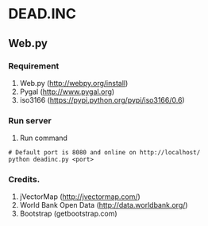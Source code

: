 # DEAD.INC
## Web.py
### Requirement

1. Web.py (http://webpy.org/install)
2. Pygal (http://www.pygal.org)
3. iso3166 (https://pypi.python.org/pypi/iso3166/0.6)

### Run server
1. Run command
```
# Default port is 8080 and online on http://localhost/
python deadinc.py <port>
```

### Credits.

1. jVectorMap (http://jvectormap.com/)
2. World Bank Open Data (http://data.worldbank.org/)
3. Bootstrap (getbootstrap.com)
